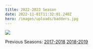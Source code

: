 ```yaml
---
title: 2022-2023 Season
date: 2022-11-01T11:32:01.240Z
hero: /images/uploads/badders.jpg
---
```

![](/images/uploads/tables_230313.jpg)

Previous Seasons: [2017-2018](/tables/season-2017-2018) [2018-2019](/tables/season-2018-2019)